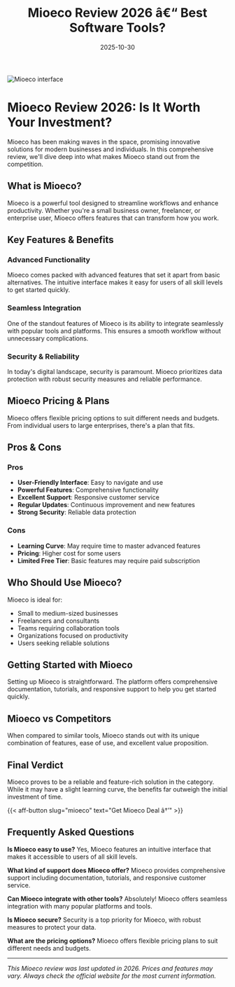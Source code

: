 ﻿---
title: "Mioeco Review 2026 â€“ Best Software Tools?"
date: 2025-10-30
draft: false
rating: 4.8
category: "Software Tools"
tags: ["software-tools", "review", "2026"]
description: "Comprehensive Mioeco review 2026. Discover if this  tool is the best choice for your needs."
keywords: "mioeco, Mioeco, review, software tools, 2026, best software tools"
image: "https://images.unsplash.com/photo-1555949963-aa79dcee981c?w=800&h=400&fit=crop&crop=center"
---

![Mioeco interface](https://images.unsplash.com/photo-1555949963-aa79dcee981c?w=800&h=400&fit=crop&crop=center)

# Mioeco Review 2026: Is It Worth Your Investment?

Mioeco has been making waves in the  space, promising innovative solutions for modern businesses and individuals. In this comprehensive review, we'll dive deep into what makes Mioeco stand out from the competition.

## What is Mioeco?

Mioeco is a powerful  tool designed to streamline workflows and enhance productivity. Whether you're a small business owner, freelancer, or enterprise user, Mioeco offers features that can transform how you work.

## Key Features & Benefits

### Advanced Functionality
Mioeco comes packed with advanced features that set it apart from basic alternatives. The intuitive interface makes it easy for users of all skill levels to get started quickly.

### Seamless Integration
One of the standout features of Mioeco is its ability to integrate seamlessly with popular tools and platforms. This ensures a smooth workflow without unnecessary complications.

### Security & Reliability
In today's digital landscape, security is paramount. Mioeco prioritizes data protection with robust security measures and reliable performance.

## Mioeco Pricing & Plans

Mioeco offers flexible pricing options to suit different needs and budgets. From individual users to large enterprises, there's a plan that fits.

## Pros & Cons

### Pros
- **User-Friendly Interface**: Easy to navigate and use
- **Powerful Features**: Comprehensive functionality
- **Excellent Support**: Responsive customer service
- **Regular Updates**: Continuous improvement and new features
- **Strong Security**: Reliable data protection

### Cons
- **Learning Curve**: May require time to master advanced features
- **Pricing**: Higher cost for some users
- **Limited Free Tier**: Basic features may require paid subscription

## Who Should Use Mioeco?

Mioeco is ideal for:
- Small to medium-sized businesses
- Freelancers and consultants
- Teams requiring collaboration tools
- Organizations focused on productivity
- Users seeking reliable  solutions

## Getting Started with Mioeco

Setting up Mioeco is straightforward. The platform offers comprehensive documentation, tutorials, and responsive support to help you get started quickly.

## Mioeco vs Competitors

When compared to similar tools, Mioeco stands out with its unique combination of features, ease of use, and excellent value proposition.

## Final Verdict

Mioeco proves to be a reliable and feature-rich solution in the  category. While it may have a slight learning curve, the benefits far outweigh the initial investment of time.

{{< aff-button slug="mioeco" text="Get Mioeco Deal â†’" >}}

## Frequently Asked Questions

**Is Mioeco easy to use?**
Yes, Mioeco features an intuitive interface that makes it accessible to users of all skill levels.

**What kind of support does Mioeco offer?**
Mioeco provides comprehensive support including documentation, tutorials, and responsive customer service.

**Can Mioeco integrate with other tools?**
Absolutely! Mioeco offers seamless integration with many popular platforms and tools.

**Is Mioeco secure?**
Security is a top priority for Mioeco, with robust measures to protect your data.

**What are the pricing options?**
Mioeco offers flexible pricing plans to suit different needs and budgets.

---

*This Mioeco review was last updated in 2026. Prices and features may vary. Always check the official website for the most current information.*
